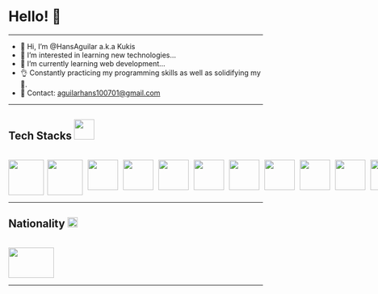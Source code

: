 # Hello! 👋
<hr>

- 👋 Hi, I’m @HansAguilar a.k.a Kukis
- 👀 I’m interested in learning new technologies...
- 🌱 I’m currently learning web development...
- 👌 Constantly practicing my programming skills as well as solidifying my 🧠.
- 💬 Contact: aguilarhans100701@gmail.com 

<hr>

## Tech Stacks <img src="https://images.emojiterra.com/google/android-11/512px/1f468-1f4bb.png" width="40" height="40">
<br>
<div style="display:flex;">
     <img src="https://raw.githubusercontent.com/yurijserrano/Github-Profile-Readme-Logos/f994c418a134b58c4aec11152f6a4a33fa89da26/others/html.svg" width="70" height="70" style="margin-right:7px;">
     <img src="https://raw.githubusercontent.com/yurijserrano/Github-Profile-Readme-Logos/f994c418a134b58c4aec11152f6a4a33fa89da26/others/css.svg" width="70" height="70" style="margin-right:10px;">
     <img src="https://raw.githubusercontent.com/yurijserrano/Github-Profile-Readme-Logos/f994c418a134b58c4aec11152f6a4a33fa89da26/programming%20languages/javascript.svg" width="60" height="60" style="margin-right:10px;">
     <img src="https://raw.githubusercontent.com/yurijserrano/Github-Profile-Readme-Logos/f994c418a134b58c4aec11152f6a4a33fa89da26/programming%20languages/java.svg" width="60" height="60" style="margin-right:10px;">
     <img src="https://raw.githubusercontent.com/yurijserrano/Github-Profile-Readme-Logos/f994c418a134b58c4aec11152f6a4a33fa89da26/programming%20languages/python.svg" width="60" height="60" style="margin-right:10px;">
     <img src="https://raw.githubusercontent.com/yurijserrano/Github-Profile-Readme-Logos/f994c418a134b58c4aec11152f6a4a33fa89da26/frameworks/nodejs.svg" width="60" height="60" style="margin-right:10px;">
     <img src="https://raw.githubusercontent.com/yurijserrano/Github-Profile-Readme-Logos/f994c418a134b58c4aec11152f6a4a33fa89da26/frameworks/react.svg" width="60" height="60" style="margin-right:10px;">
     <img src="https://raw.githubusercontent.com/yurijserrano/Github-Profile-Readme-Logos/f994c418a134b58c4aec11152f6a4a33fa89da26/others/git.svg" width="60" height="60" style="margin-right:10px;">
     <img src="https://raw.githubusercontent.com/yurijserrano/Github-Profile-Readme-Logos/f994c418a134b58c4aec11152f6a4a33fa89da26/others/npm.svg" width="60" height="60" style="margin-right:10px;">
     <img src="https://raw.githubusercontent.com/yurijserrano/Github-Profile-Readme-Logos/f994c418a134b58c4aec11152f6a4a33fa89da26/text%20editors/vscode.svg" width="60" height="60" style="margin-right:10px;">
     <img src="https://raw.githubusercontent.com/yurijserrano/Github-Profile-Readme-Logos/f994c418a134b58c4aec11152f6a4a33fa89da26/databases/mysql.svg" width="60" height="60" style="margin-right:10px;">
     <img src="https://raw.githubusercontent.com/yurijserrano/Github-Profile-Readme-Logos/f994c418a134b58c4aec11152f6a4a33fa89da26/ides/intellij.svg" width="60" height="60" style="margin-right:10px;">
     <img src="https://raw.githubusercontent.com/yurijserrano/Github-Profile-Readme-Logos/f994c418a134b58c4aec11152f6a4a33fa89da26/ides/pycharm.svg" width="60" height="60" style="margin-right:10px;">
</div>
<hr>

## Nationality <img src="https://www.pngarts.com/files/1/Globe-Transparent-Image.png" width="20" height="20">
<br>
<img src="https://upload.wikimedia.org/wikipedia/commons/thumb/9/99/Flag_of_the_Philippines.svg/2560px-Flag_of_the_Philippines.svg.png" width="90" height="60">
<hr>
<!---
HansAguilar/HansAguilar is a ✨ special ✨ repository because its `README.md` (this file) appears on your GitHub profile.
You can click the Preview link to take a look at your changes.
--->
